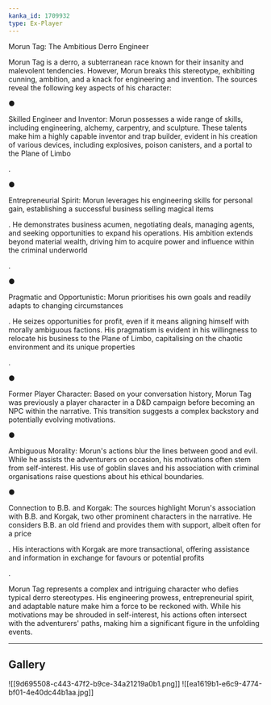 ```yaml
---
kanka_id: 1709932
type: Ex-Player
---
```


Morun Tag: The Ambitious Derro Engineer

Morun Tag is a derro, a subterranean race known for their insanity and malevolent tendencies. However, Morun breaks this stereotype, exhibiting cunning, ambition, and a knack for engineering and invention. The sources reveal the following key aspects of his character:

●

Skilled Engineer and Inventor: Morun possesses a wide range of skills, including engineering, alchemy, carpentry, and sculpture. These talents make him a highly capable inventor and trap builder, evident in his creation of various devices, including explosives, poison canisters, and a portal to the Plane of Limbo

.

●

Entrepreneurial Spirit: Morun leverages his engineering skills for personal gain, establishing a successful business selling magical items

. He demonstrates business acumen, negotiating deals, managing agents, and seeking opportunities to expand his operations. His ambition extends beyond material wealth, driving him to acquire power and influence within the criminal underworld

.

●

Pragmatic and Opportunistic: Morun prioritises his own goals and readily adapts to changing circumstances

. He seizes opportunities for profit, even if it means aligning himself with morally ambiguous factions. His pragmatism is evident in his willingness to relocate his business to the Plane of Limbo, capitalising on the chaotic environment and its unique properties

.

●

Former Player Character: Based on your conversation history, Morun Tag was previously a player character in a D&D campaign before becoming an NPC within the narrative. This transition suggests a complex backstory and potentially evolving motivations.

●

Ambiguous Morality: Morun's actions blur the lines between good and evil. While he assists the adventurers on occasion, his motivations often stem from self-interest. His use of goblin slaves and his association with criminal organisations raise questions about his ethical boundaries.

●

Connection to B.B. and Korgak: The sources highlight Morun's association with B.B. and Korgak, two other prominent characters in the narrative. He considers B.B. an old friend and provides them with support, albeit often for a price

. His interactions with Korgak are more transactional, offering assistance and information in exchange for favours or potential profits

.

Morun Tag represents a complex and intriguing character who defies typical derro stereotypes. His engineering prowess, entrepreneurial spirit, and adaptable nature make him a force to be reckoned with. While his motivations may be shrouded in self-interest, his actions often intersect with the adventurers' paths, making him a significant figure in the unfolding events.

---
## Gallery
![[9d695508-c443-47f2-b9ce-34a21219a0b1.png]]
![[ea1619b1-e6c9-4774-bf01-4e40dc44b1aa.jpg]]